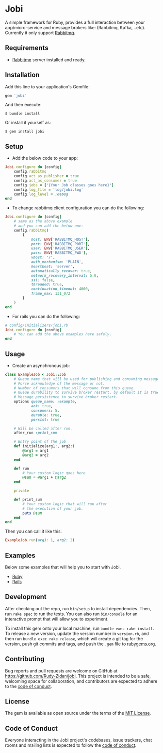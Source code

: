 # Jobi

A simple framework for Ruby, provides a full interaction between your app/micro-service and message brokers like: (Rabbitmq, Kafka, ..etc).
</br>
Currently it only support [Rabbitmq](https://www.rabbitmq.com/).

## Requirements
- [Rabbitmq](https://www.rabbitmq.com/) server installed and ready.

## Installation

Add this line to your application's Gemfile:

```ruby
gem 'jobi'
```

And then execute:

    $ bundle install

Or install it yourself as:

    $ gem install jobi

## Setup
- Add the below code to your app:
```ruby
Jobi.configure do |config|
    config.rabbitmq
    config.act_as_publisher = true
    config.act_as_consumer = true
    config.jobs = ['{Your Job classes goes here}']
    config.log_file = 'log/jobi.log'
    config.log_level = :debug
end
```
- To change rabbitmq client configuration you can do the following:
```ruby
Jobi.configure do |config|
    # same as the above example
    # and you can add the below one:
    config.rabbitmq(
        {
            host: ENV['RABBITMQ_HOST'],
            port: ENV['RABBITMQ_PORT'],
            user: ENV['RABBITMQ_USER'],
            pass: ENV['RABBITMQ_PWD'],
            vhost: '/',
            auth_mechanism: 'PLAIN',
            heartbeat: 'server',
            automatically_recover: true,
            network_recovery_interval: 5.0,
            ssl: false,
            threaded: true,
            continuation_timeout: 4000,
            frame_max: 131_072
        }
    )
end
```
- For rails you can do the following:
```ruby
# config/initializers/jobi.rb
Jobi.configure do |config|
    # You can add the above examples here safely.
end
```
## Usage

- Create an asynchronous job:
```ruby
class ExampleJob < Jobi::Job
    # Queue name that will be used for publishing and consuming messages.
    # Force acknowledge of the message or not.
    # Number of consumers that will consume from this queue.
    # Queue durability to survive broker restart, by default it is true.
    # Message persistence to survive broker restart.
    options queue_name: :example,
            ack: true,
            consumers: 5,
            durable: true,
            persist: true

    # Will be called after run.
    after_run :print_sum

    # Entry point of the job
    def initialize(arg1:, arg2:)
        @arg1 = arg1
        @arg2 = arg2
    end

    def run
        # Your custom logic goes here
        @sum = @arg1 + @arg2
    end

    private

    def print_sum
        # Your custom logic that will run after
        # the execution of your job.
        puts @sum
    end
end
```

Then you can call it like this:
```ruby
ExampleJob.run(arg1: 1, arg2: 2)
```
## Examples
Below some examples that will help you to start with Jobi.
- [Ruby](https://github.com/Rudy-Zidan/jobi/blob/master/examples/normal_job.rb)
- [Rails](https://github.com/Rudy-Zidan/jobi/tree/master/examples/demo_app)


## Development

After checking out the repo, run `bin/setup` to install dependencies. Then, run `rake spec` to run the tests. You can also run `bin/console` for an interactive prompt that will allow you to experiment.

To install this gem onto your local machine, run `bundle exec rake install`. To release a new version, update the version number in `version.rb`, and then run `bundle exec rake release`, which will create a git tag for the version, push git commits and tags, and push the `.gem` file to [rubygems.org](https://rubygems.org).

## Contributing

Bug reports and pull requests are welcome on GitHub at https://github.com/Rudy-Zidan/jobi. This project is intended to be a safe, welcoming space for collaboration, and contributors are expected to adhere to the [code of conduct](https://github.com/Rudy-Zidan/jobi/blob/master/CODE_OF_CONDUCT.md).


## License

The gem is available as open source under the terms of the [MIT License](https://opensource.org/licenses/MIT).

## Code of Conduct

Everyone interacting in the Jobi project's codebases, issue trackers, chat rooms and mailing lists is expected to follow the [code of conduct](https://github.com/Rudy-Zidan/jobi/blob/master/CODE_OF_CONDUCT.md).

